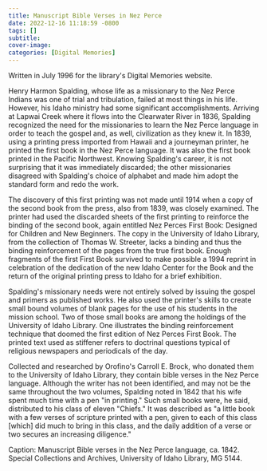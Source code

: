 ```yaml
---
title: Manuscript Bible Verses in Nez Perce
date: 2022-12-16 11:18:59 -0800
tags: []
subtitle: 
cover-image: 
categories: [Digital Memories]
---
```


Written in July 1996 for the library's Digital Memories website.

Henry Harmon Spalding, whose life as a missionary to the Nez Perce Indians was one of trial and tribulation, failed at most things in his life. However, his Idaho ministry had some significant accomplishments. Arriving at Lapwai Creek where it flows into the Clearwater River in 1836, Spalding recognized the need for the missionaries to learn the Nez Perce language in order to teach the gospel and, as well, civilization as they knew it. In 1839, using a printing press imported from Hawaii and a journeyman printer, he printed the first book in the Nez Perce language. It was also the first book printed in the Pacific Northwest. Knowing Spalding's career, it is not surprising that it was immediately discarded; the other missionaries disagreed with Spalding's choice of alphabet and made him adopt the standard form and redo the work.

The discovery of this first printing was not made until 1914 when a copy of the second book from the press, also from 1839, was closely examined. The printer had used the discarded sheets of the first printing to reinforce the binding of the second book, again entitled Nez Perces First Book: Designed for Children and New Beginners. The copy in the University of Idaho Library, from the collection of Thomas W. Streeter, lacks a binding and thus the binding reinforcement of the pages from the true first book. Enough fragments of the first First Book survived to make possible a 1994 reprint in celebration of the dedication of the new Idaho Center for the Book and the return of the original printing press to Idaho for a brief exhibition.

Spalding's missionary needs were not entirely solved by issuing the gospel and primers as published works. He also used the printer's skills to create small bound volumes of blank pages for the use of his students in the mission school. Two of those small books are among the holdings of the University of Idaho Library. One illustrates the binding reinforcement technique that doomed the first edition of Nez Perces First Book. The printed text used as stiffener refers to doctrinal questions typical of religious newspapers and periodicals of the day.

Collected and researched by Orofino's Carroll E. Brock, who donated them to the University of Idaho Library, they contain bible verses in the Nez Perce language. Although the writer has not been identified, and may not be the same throughout the two volumes, Spalding noted in 1842 that his wife spent much time with a pen "in printing." Such small books were, he said, distributed to his class of eleven "Chiefs." It was described as "a little book with a few verses of scripture printed with a pen, given to each of this class [which] did much to bring in this class, and the daily addition of a verse or two secures an increasing diligence."

Caption: Manuscript Bible verses in the Nez Perce language, ca. 1842. Special Collections and Archives, University of Idaho Library, MG 5144.